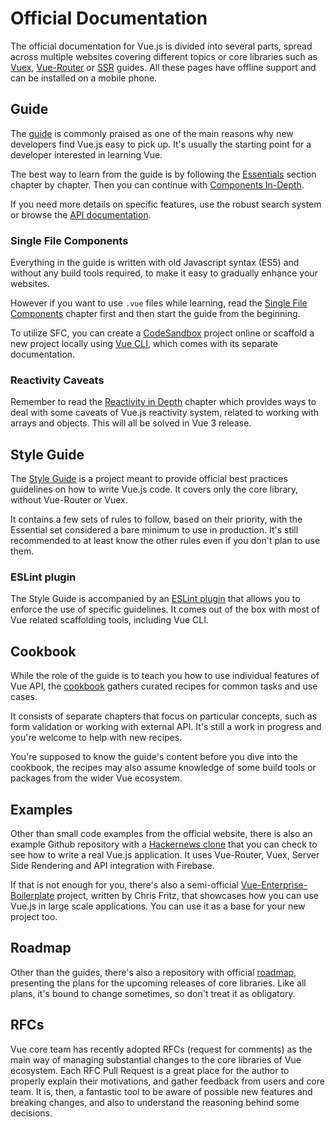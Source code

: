 # Official Documentation

The official documentation for Vue.js is divided into several parts, spread across multiple websites covering different topics or core libraries such as [Vuex](https://vuex.vuejs.org), [Vue-Router](https://router.vuejs.org) or [SSR](https://ssr.vuejs.org) guides. All these pages have offline support and can be installed on a mobile phone.

## Guide

The [guide](https://vuejs.org/v2/guide) is commonly praised as one of the main reasons why new developers find Vue.js easy to pick up. It's usually the starting point for a developer interested in learning Vue.

The best way to learn from the guide is by following the [Essentials](https://vuejs.org/v2/guide) section chapter by chapter. Then you can continue with [Components In-Depth](https://vuejs.org/v2/guide/components-registration.html).

If you need more details on specific features, use the robust search system or browse the [API documentation](https://vuejs.org/v2/api/).

### Single File Components

Everything in the guide is written with old Javascript syntax (ES5) and without any build tools required, to make it easy to gradually enhance your websites.

However if you want to use `.vue` files while learning, read the [Single File Components](https://vuejs.org/v2/guide/single-file-components.html) chapter first and then start the guide from the beginning.

To utilize SFC, you can create a [CodeSandbox](https://codesandbox.io/s/vue) project online or scaffold a new project locally using [Vue CLI](https://cli.vuejs.org/), which comes with its separate documentation.

### Reactivity Caveats

Remember to read the [Reactivity in Depth](https://vuejs.org/v2/guide/reactivity.html) chapter which provides ways to deal with some caveats of Vue.js reactivity system, related to working with arrays and objects. This will all be solved in Vue 3 release.

## Style Guide

The [Style Guide](https://vuejs.org/v2/style-guide) is a project meant to provide official best practices guidelines on how to write Vue.js code. It covers only the core library, without Vue-Router or Vuex.

It contains a few sets of rules to follow, based on their priority, with the Essential set considered a bare minimum to use in production. It's still recommended to at least know the other rules even if you don't plan to use them.

### ESLint plugin

The Style Guide is accompanied by an [ESLint plugin](https://github.com/vuejs/eslint-plugin-vue) that allows you to enforce the use of specific guidelines. It comes out of the box with most of Vue related scaffolding tools, including Vue CLI.

## Cookbook

While the role of the guide is to teach you how to use individual features of Vue API, the [cookbook](https://vuejs.org/v2/cookbook) gathers curated recipes for common tasks and use cases.

It consists of separate chapters that focus on particular concepts, such as form validation or working with external API. It's still a work in progress and you're welcome to help with new recipes.

You're supposed to know the guide's content before you dive into the cookbook, the recipes may also assume knowledge of some build tools or packages from the wider Vue ecosystem.

## Examples

Other than small code examples from the official website, there is also an example Github repository with a [Hackernews clone](https://github.com/vuejs/vue-hackernews-2.0) that you can check to see how to write a real Vue.js application. It uses Vue-Router, Vuex, Server Side Rendering and API integration with Firebase.

If that is not enough for you, there's also a semi-official [Vue-Enterprise-Boilerplate](https://github.com/chrisvfritz/vue-enterprise-boilerplate) project, written by Chris Fritz, that showcases how you can use Vue.js in large scale applications. You can use it as a base for your new project too.

## Roadmap

Other than the guides, there's also a repository with official [roadmap](https://github.com/vuejs/vue/projects/6), presenting the plans for the upcoming releases of core libraries. Like all plans, it's bound to change sometimes, so don't treat it as obligatory.

## RFCs

Vue core team has recently adopted RFCs (request for comments) as the main way of managing substantial changes to the core libraries of Vue ecosystem. Each RFC Pull Request is a great place for the author to properly explain their motivations, and gather feedback from users and core team. It is, then, a fantastic tool to be aware of possible new features and breaking changes, and also to understand the reasoning behind some decisions.
